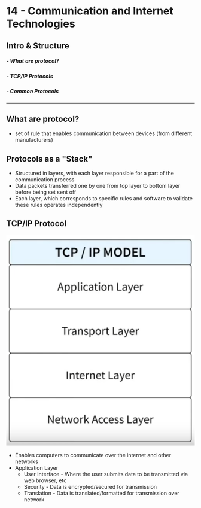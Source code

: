 # 14 - Communication and Internet Technologies
## Intro & Structure
##### - What are protocol?
##### - TCP/IP Protocols
##### - Common Protocols

---
## What are protocol?
 - set of rule that enables communication between devices (from different manufacturers)

## Protocols as a "Stack"
- Structured in layers, with each layer responsible for a part of the communication process
- Data packets transferred one by one from top layer to bottom layer before being set sent off
- Each layer, which corresponds to specific rules and software to validate these rules operates independently

## TCP/IP Protocol
![](../Assets/Pasted%20image%2020250818192350.png)
- Enables computers to communicate over the internet and other networks
- Application Layer
	- User Interface - Where the user submits data to be transmitted via web browser, etc
	- Security - Data is encrypted/secured for transmission
	- Translation - Data is translated/formatted for transmission over network
